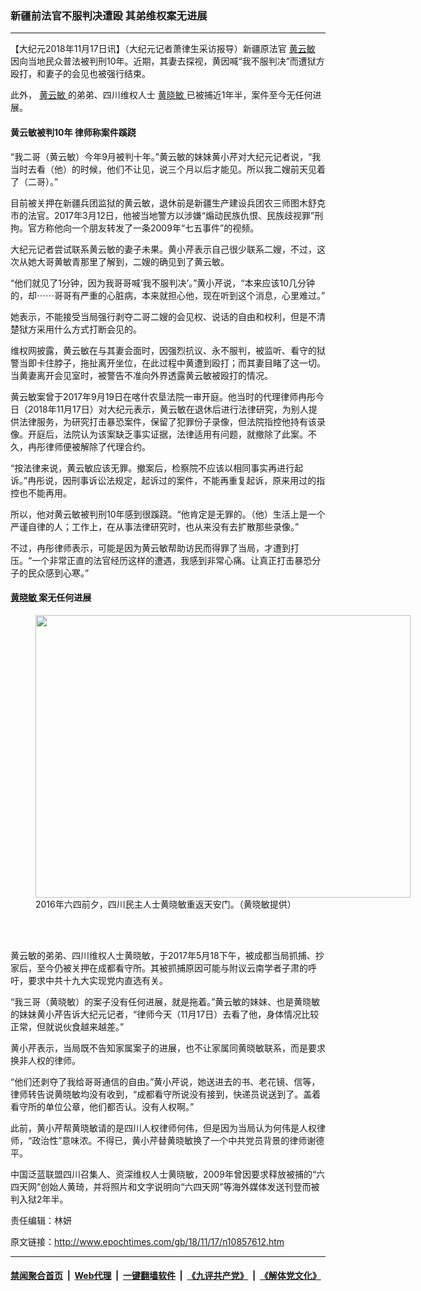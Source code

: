 ### 新疆前法官不服判决遭殴 其弟维权案无进展
------------------------

<p>
 【大纪元2018年11月17日讯】（大纪元记者萧律生采访报导）新疆原法官
 <a href="http://www.epochtimes.com/gb/tag/%E9%BB%84%E4%BA%91%E6%95%8F.html">
  黄云敏
 </a>
 因向当地民众普法被判刑10年。近期，其妻去探视，黄因喊“我不服判决”而遭狱方殴打，和妻子的会见也被强行结束。
</p>
<p>
 此外，
 <a href="http://www.epochtimes.com/gb/tag/%E9%BB%84%E4%BA%91%E6%95%8F.html">
  黄云敏
 </a>
 的弟弟、四川维权人士
 <a href="http://www.epochtimes.com/gb/tag/%E9%BB%84%E6%99%93%E6%95%8F.html">
  黄晓敏
 </a>
 已被捕近1年半，案件至今无任何进展。
</p>
<h4>
 黄云敏被判10年 律师称案件蹊跷
</h4>
<p>
 “我二哥（黄云敏）今年9月被判十年。”黄云敏的妹妹黄小芹对大纪元记者说，“我当时去看（他）的时候，他们不让见，说三个月以后才能见。所以我二嫂前天见着了（二哥）。”
</p>
<p>
 目前被关押在新疆兵团监狱的黄云敏，退休前是新疆生产建设兵团农三师图木舒克市的法官。2017年3月12日，他被当地警方以涉嫌“煽动民族仇恨、民族歧视罪”刑拘。官方称他向一个朋友转发了一条2009年“七五事件”的视频。
</p>
<p>
 大纪元记者尝试联系黄云敏的妻子未果。黄小芹表示自己很少联系二嫂，不过，这次从她大哥黄敏青那里了解到，二嫂的确见到了黄云敏。
</p>
<p>
 “他们就见了1分钟，因为我哥哥喊‘我不服判决’。”黄小芹说，“本来应该10几分钟的，却⋯⋯哥哥有严重的心脏病，本来就担心他，现在听到这个消息，心里难过。”
</p>
<p>
 她表示，不能接受当局强行剥夺二哥二嫂的会见权、说话的自由和权利，但是不清楚狱方采用什么方式打断会见的。
</p>
<p>
 维权网披露，黄云敏在与其妻会面时，因强烈抗议、永不服判，被监听、看守的狱警当即卡住脖子，拖扯离开坐位，在此过程中黄遭到殴打；而其妻目睹了这一切。当黄妻离开会见室时，被警告不准向外界透露黄云敏被殴打的情况。
</p>
<p>
 黄云敏案曾于2017年9月19日在喀什农垦法院一审开庭。他当时的代理律师冉彤今日（2018年11月17日）对大纪元表示，黄云敏在退休后进行法律研究，为别人提供法律服务，为研究打击暴恐案件，保留了犯罪份子录像，但法院指控他持有该录像。开庭后，法院认为该案缺乏事实证据，法律适用有问题，就撤除了此案。不久，冉彤律师便被解除了代理合约。
</p>
<p>
 “按法律来说，黄云敏应该无罪。撤案后，检察院不应该以相同事实再进行起诉。”冉彤说，因刑事诉讼法规定，起诉过的案件，不能再重复起诉，原来用过的指控也不能再用。
</p>
<p>
 所以，他对黄云敏被判刑10年感到很蹊跷。“他肯定是无罪的。（他）生活上是一个严谨自律的人；工作上，在从事法律研究时，也从来没有去扩散那些录像。”
</p>
<p>
 不过，冉彤律师表示，可能是因为黄云敏帮助访民而得罪了当局，才遭到打压。“一个非常正直的法官经历这样的遭遇，我感到非常心痛。让真正打击暴恐分子的民众感到心寒。”
</p>
<h4>
 <a href="http://www.epochtimes.com/gb/tag/%E9%BB%84%E6%99%93%E6%95%8F.html">
  黄晓敏
 </a>
 案无任何进展
</h4>
<figure class="wp-caption aligncenter" id="attachment_5735747" style="width: 600px">
 <a href="http://i.epochtimes.com/assets/uploads/2014/06/1406040236261673.jpg">
  <img alt="" class="wp-image-5735747 size-large" height="452" src="http://i.epochtimes.com/assets/uploads/2014/06/1406040236261673-600x452.jpg" width="600"/>
 </a>
 <br/><figcaption class="wp-caption-text">
  2016年六四前夕，四川民主人士黄晓敏重返天安门。（黄晓敏提供）
 </figcaption><br/>
</figure><br/>
<p>
 黄云敏的弟弟、四川维权人士黄晓敏，于2017年5月18下午，被成都当局抓捕、抄家后，至今仍被关押在成都看守所。其被抓捕原因可能与附议云南学者子肃的呼吁，要求中共十九大实现党内直选有关。
</p>
<p>
 “我三哥（黄晓敏）的案子没有任何进展，就是拖着。”黄云敏的妹妹、也是黄晓敏的妹妹黄小芹告诉大纪元记者，“律师今天（11月17日）去看了他，身体情况比较正常，但就说伙食越来越差。”
</p>
<p>
 黄小芹表示，当局既不告知家属案子的进展，也不让家属同黄晓敏联系，而是要求换非人权的律师。
</p>
<p>
 “他们还剥夺了我给哥哥通信的自由。”黄小芹说，她送进去的书、老花镜、信等，律师转告说黄晓敏均没有收到，“成都看守所说没有接到，快递员说送到了。盖着看守所的单位公章，他们都否认。没有人权啊。”
</p>
<p>
 此前，黄小芹帮黄晓敏请的是四川人权律师何伟，但是因为当局认为何伟是人权律师，“政治性”意味浓。不得已，黄小芹替黄晓敏换了一个中共党员背景的律师谢德平。
</p>
<p>
 中国泛蓝联盟四川召集人、资深维权人士黄晓敏，2009年曾因要求释放被捕的“六四天网”创始人黄琦，并将照片和文字说明向“六四天网”等海外媒体发送刊登而被判入狱2年半。
</p>
<p>
 责任编辑：林妍
</p>

原文链接：http://www.epochtimes.com/gb/18/11/17/n10857612.htm


------------------------
#### [禁闻聚合首页](https://github.com/gfw-breaker/banned-news/blob/master/README.md) &nbsp;|&nbsp; [Web代理](https://github.com/gfw-breaker/open-proxy/blob/master/README.md) &nbsp;|&nbsp; [一键翻墙软件](https://github.com/gfw-breaker/nogfw/blob/master/README.md) &nbsp;|&nbsp; [《九评共产党》](https://github.com/gfw-breaker/9ping.md/blob/master/README.md#九评之一评共产党是什么) &nbsp;|&nbsp; [《解体党文化》](https://github.com/gfw-breaker/jtdwh.md/blob/master/README.md#绪论)